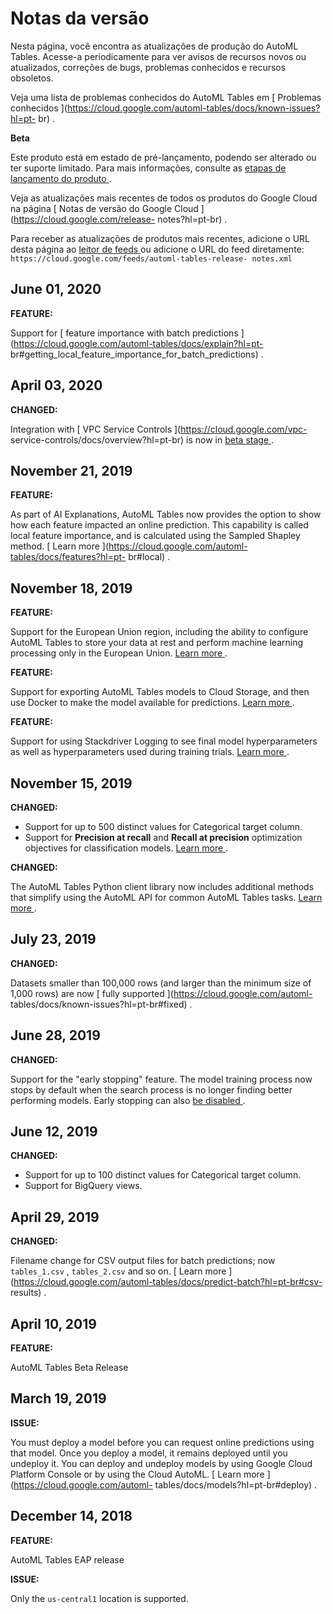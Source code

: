 #  Notas da versão

Nesta página, você encontra as atualizações de produção do AutoML Tables.
Acesse-a periodicamente para ver avisos de recursos novos ou atualizados,
correções de bugs, problemas conhecidos e recursos obsoletos.

Veja uma lista de problemas conhecidos do AutoML Tables em [ Problemas
conhecidos ](https://cloud.google.com/automl-tables/docs/known-issues?hl=pt-
br) .

**Beta**

Este produto está em estado de pré-lançamento, podendo ser alterado ou ter
suporte limitado. Para mais informações, consulte as [ etapas de lançamento do
produto ](https://cloud.google.com/products?hl=pt-br#product-launch-stages) .

Veja as atualizações mais recentes de todos os produtos do Google Cloud na
página [ Notas de versão do Google Cloud ](https://cloud.google.com/release-
notes?hl=pt-br) .

Para receber as atualizações de produtos mais recentes, adicione o URL desta
página ao [ leitor de feeds
](https://wikipedia.org/wiki/Comparison_of_feed_aggregators) ou adicione o URL
do feed diretamente: ` https://cloud.google.com/feeds/automl-tables-release-
notes.xml `

##  June 01, 2020

**FEATURE:**

Support for [ feature importance with batch predictions
](https://cloud.google.com/automl-tables/docs/explain?hl=pt-
br#getting_local_feature_importance_for_batch_predictions) .

##  April 03, 2020

**CHANGED:**

Integration with [ VPC Service Controls ](https://cloud.google.com/vpc-
service-controls/docs/overview?hl=pt-br) is now in [ beta stage
](https://cloud.google.com/products/?hl=pt-br#product-launch-stages) .

##  November 21, 2019

**FEATURE:**

As part of AI Explanations, AutoML Tables now provides the option to show how
each feature impacted an online prediction. This capability is called local
feature importance, and is calculated using the Sampled Shapley method. [
Learn more ](https://cloud.google.com/automl-tables/docs/features?hl=pt-
br#local) .

##  November 18, 2019

**FEATURE:**

Support for the European Union region, including the ability to configure
AutoML Tables to store your data at rest and perform machine learning
processing only in the European Union. [ Learn more
](https://cloud.google.com/automl-tables/docs/locations?hl=pt-br) .

**FEATURE:**

Support for exporting AutoML Tables models to Cloud Storage, and then use
Docker to make the model available for predictions. [ Learn more
](https://cloud.google.com/automl-tables/docs/model-export?hl=pt-br) .

**FEATURE:**

Support for using Stackdriver Logging to see final model hyperparameters as
well as hyperparameters used during training trials. [ Learn more
](https://cloud.google.com/automl-tables/docs/logging?hl=pt-br) .

##  November 15, 2019

**CHANGED:**

  * Support for up to 500 distinct values for Categorical target column. 
  * Support for **Precision at recall** and **Recall at precision** optimization objectives for classification models. [ Learn more ](https://cloud.google.com/automl-tables/docs/train?hl=pt-br#opt-obj) . 

**CHANGED:**

The AutoML Tables Python client library now includes additional methods that
simplify using the AutoML API for common AutoML Tables tasks. [ Learn more
](https://cloud.google.com/automl-tables/docs/client-libraries?hl=pt-br) .

##  July 23, 2019

**CHANGED:**

Datasets smaller than 100,000 rows (and larger than the minimum size of 1,000
rows) are now [ fully supported ](https://cloud.google.com/automl-
tables/docs/known-issues?hl=pt-br#fixed) .

##  June 28, 2019

**CHANGED:**

Support for the "early stopping" feature. The model training process now stops
by default when the search process is no longer finding better performing
models. Early stopping can also [ be disabled
](https://cloud.google.com/automl-tables/docs/train?hl=pt-br) .

##  June 12, 2019

**CHANGED:**

  * Support for up to 100 distinct values for Categorical target column. 
  * Support for BigQuery views. 

##  April 29, 2019

**CHANGED:**

Filename change for CSV output files for batch predictions; now ` tables_1.csv
` , ` tables_2.csv ` and so on. [ Learn more
](https://cloud.google.com/automl-tables/docs/predict-batch?hl=pt-br#csv-
results) .

##  April 10, 2019

**FEATURE:**

AutoML Tables Beta Release

##  March 19, 2019

**ISSUE:**

You must deploy a model before you can request online predictions using that
model. Once you deploy a model, it remains deployed until you undeploy it. You
can deploy and undeploy models by using Google Cloud Platform Console or by
using the Cloud AutoML. [ Learn more ](https://cloud.google.com/automl-
tables/docs/models?hl=pt-br#deploy) .

##  December 14, 2018

**FEATURE:**

AutoML Tables EAP release

**ISSUE:**

Only the ` us-central1 ` location is supported.

